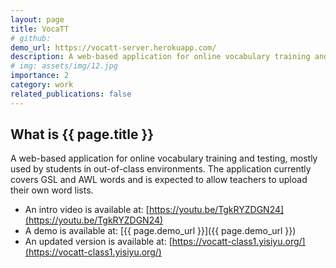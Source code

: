 ```yaml
---
layout: page
title: VocaTT
# github:
demo_url: https://vocatt-server.herokuapp.com/
description: A web-based application for online vocabulary training and testing
# img: assets/img/12.jpg
importance: 2
category: work
related_publications: false
---
```


## What is {{ page.title }}

A web-based application for online vocabulary training and testing, mostly used by students in out-of-class environments.
The application currently covers GSL and AWL words and is expected to allow teachers to upload their own word lists.

<!-- - The source code is available at: [{{ page.github }}]({{ page.github }}) -->

- An intro video is available at: [https://youtu.be/TgkRYZDGN24](https://youtu.be/TgkRYZDGN24)
- A demo is available at: [{{ page.demo_url }}]({{ page.demo_url }})
- An updated version is available at: [https://vocatt-class1.yisiyu.org/](https://vocatt-class1.yisiyu.org/)
